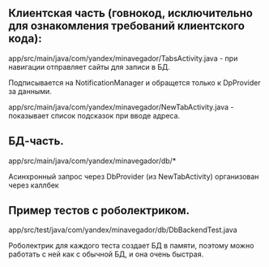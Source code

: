 ## Клиентская часть (говнокод, исключительно для ознакомления требований клиентского кода):

app/src/main/java/com/yandex/minavegador/TabsActivity.java - при навигации отправляет сайты для записи в БД.

Подписывается на NotificationManager и обращется только к DpProvider за данными.

app/src/main/java/com/yandex/minavegador/NewTabActivity.java - показывает список подсказок при вводе адреса.


## БД-часть.
app/src/main/java/com/yandex/minavegador/db/*

Асинхронный запрос через DbProvider (из NewTabActivity) организован через каллбек
 
 
## Пример тестов с роболектриком.

app/src/test/java/com/yandex/minavegador/db/DbBackendTest.java

Роболектрик для каждого теста создает БД в памяти, поэтому можно работать с ней как с обычной БД, и она очень быстрая.
